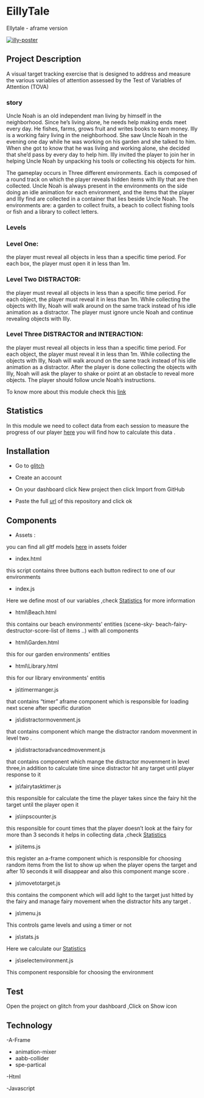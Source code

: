 # EillyTale
Ellytale  - aframe version


<a href="https://giphy.com/"><img src="https://media.giphy.com/media/sPLvCsgHmeRORpXqEB/giphy.gif" alt="illy-poster" border="0"></a>



## Project Description
 
A visual target tracking exercise that is designed to address and measure the various variables of attention assessed by the Test of Variables of Attention (TOVA)

### story
Uncle Noah is an old independent man living by himself in the neighborhood. Since he’s living alone, he needs help making ends meet every day. He fishes, farms, grows fruit and writes books to earn money. Illy is a working fairy living in the neighborhood. She saw Uncle Noah in the evening one day while he was working on his garden and she talked to him. When she got to know that he was living and working alone, she decided that she’d pass by every day to help him. Illy invited the player to join her in helping Uncle Noah by unpacking his tools or collecting his objects for him.

The gameplay occurs in Three different environments. Each is composed of a round track on which the player reveals hidden items with Illy that are then collected. Uncle Noah is always present in the environments on the side doing an idle animation for each environment, and the items that the player and Illy find are collected in a container that lies beside Uncle Noah.
The environments are: a garden to collect fruits, a beach to collect fishing tools or fish and a library to collect letters.
### Levels
###  Level One: 
 the player must reveal all objects in less than a specific time period. For each box, the player must open it in less than 1m.
 
###  Level Two DISTRACTOR:
 the player must reveal all objects in less than a specific time period. For each object, the player must reveal it in less than 1m. While collecting the objects with Illy, Noah will walk around on the same track instead of his idle animation as a distractor. The player must ignore uncle Noah and continue revealing objects with Illy.
 
 
 ###	Level Three DISTRACTOR and INTERACTION:
 the player must reveal all objects in less than a specific time period. For each object, the player must reveal it in less than 1m. While collecting the objects with Illy, Noah will walk around on the same track instead of his idle animation as a distractor. After the player is done collecting the objects with Illy, Noah will ask the player to shake or point at an obstacle to reveal more objects. The player should follow uncle Noah’s instructions.
 
To know more about this module check this [link](https://drive.google.com/file/d/1Bl0U1to2vOZ4wd83phxHcwpTrgiWfMjf/view?usp=sharing)

##  Statistics
 In this module we need to collect data from each session to measure the progress of our player [here](https://docs.google.com/document/d/1hfb-5QqN-BFjP4_b4bqCiUYKa5b7ye6Q0TGulNYexKg/edit?usp=sharing) you will find how to calculate this data .

## Installation


* Go to [glitch](https://glitch.com/)
 
* Create an account

* On your dashboard click New project then click Import from GitHub

* Paste the full [url](https://github.com/vrapeutic/AFrame.git) of this repository and click ok

## Components

*  Assets :

you can find all gltf models [here](https://glitch.com/edit/#!/truth-elated-ocicat?path=assets%3A1%3A0) in assets folder

* index.html 

this script contains three buttons each button redirect to one of our environments

* index.js

Here we define most of our variables ,check [Statistics](#Statistics) for more information

* html\Beach.html 

this contains our beach environments' entities (scene-sky- beach-fairy-destructor-score-list of items ..) with all components

* html\Garden.html

this for our garden environments' entities

* html\Library.html 

this for our library environments' entitis

* js\timermanger.js 

that contains “timer” aframe component which is responsible for loading next scene after specific duration

* js\distractormovenment.js

that contains component which mange the distractor random movenment in level two .

* js\distractoradvancedmovenment.js 

that contains component which mange the distractor movenment in level three,in addition to calculate time since distractor hit any target until player response to it

* js\fairytasktimer.js 

this responsible for calculate the time the player takes since the fairy hit the target until the player open it

* js\inpscounter.js 

this responsible for count times that the player doesn’t look at the fairy for more than 3 seconds it helps in collecting data ,check [Statistics](#Statistics)

* js\items.js 

this register an a-frame component which is responsible for choosing random items from the list to show up when the player opens the target and after 10 seconds it will disappear and also this component mange score .

* js\movetotarget.js 

this contains the component which will add light to the target just hitted by the fairy and manage fairy movement when the distractor hits any target .

* js\menu.js

This controls game levels and using a timer or not

* js\stats.js

Here we calculate our [Statistics](#Statistics)

* js\selectenvironment.js

This component responsible for choosing the environment

## Test 

Open the project on glitch from your dashboard ,Click on Show icon 

## Technology

-A-Frame

* animation-mixer
* aabb-collider
* spe-partical

-Html 

-Javascript 
